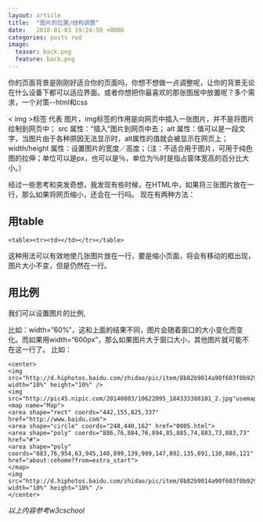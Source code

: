 ```yaml
---
layout: article
title:  "图片的位置/结构调整"
date:   2018-01-03 19:24:50 +0800
categories: posts rwd
image:
  teaser: back.png
  feature: back.png
---
```


你的页面背景是刚刚好适合你的页面吗，你想不想做一点调整呢，让你的背景无论在什么设备下都可以适应界面。或者你想把你最喜欢的那张图居中放置呢？多个需求，一个对策--html和css


< img >标签 代表 图片，img标签的作用是向网页中插入一张图片，并不是将图片绘制到网页中；
src 属性：“插入”图片到网页中去；
alt 属性：值可以是一段文字，当图片由于各种原因无法显示时，alt属性的值就会被显示在网页上；
width/height 属性：设置图片的宽度／高度；（注：不适合用于图片，可用于纯色图的拉伸；单位可以是px，也可以是％，单位为％时是指占窗体宽高的百分比大小。）

经过一些思考和突发奇想，我发现有些时候，在HTML中，如果将三张图片放在一行，那么如果将网页缩小，还会在一行吗。
现在有两种方法：
 
## 用table
```
<table><tr><td></td></tr></table>
```
这种用法可以有效地使几张图片放在一行，要是缩小页面，将会有移动的框出现，图片大小不变，但是仍然在一行。
 
## 用比例
我们可以设置图片的比例,

比如：width=”60%”，这和上面的结果不同，图片会随着窗口的大小变化而变化。而如果用width=”600px”，那么如果图片大于窗口大小，其他图片就可能不在这一行了。 
比如： 
```
<center> 
<img src="http://d.hiphotos.baidu.com/zhidao/pic/item/8b82b9014a90f603f0b9295d3b12b31bb051ed9b.jpg" width="10%" height="10%" /> 
<img src="http://pic45.nipic.com/20140803/10622095_184333388101_2.jpg"usemap="#Map"width="60%"> 
<map name="Map"> 
<area shape="rect" coords="442,155,825,337" href="http://www.baidu.com"> 
<area shape="circle" coords="248,440,162" href="0005.html"> 
<area shape="poly" coords="886,76,884,76,894,85,885,74,883,73,883,73" href="#"> 
<area shape="poly" coords="883,76,954,63,945,140,899,139,909,147,892,135,891,130,886,121" href="about:cehome?from=extra_start"> 
</map> 
<img src="http://d.hiphotos.baidu.com/zhidao/pic/item/8b82b9014a90f603f0b9295d3b12b31bb051ed9b.jpg" width="10%" height="10%" /> 
</center>
```

_以上内容参考w3cschool_
